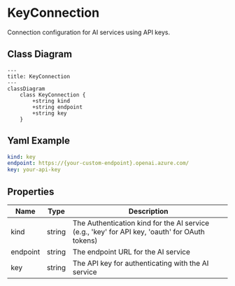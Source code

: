 # KeyConnection

Connection configuration for AI services using API keys.

## Class Diagram

```mermaid
---
title: KeyConnection
---
classDiagram
    class KeyConnection {
        +string kind
        +string endpoint
        +string key
    }
```



## Yaml Example
```yaml
kind: key
endpoint: https://{your-custom-endpoint}.openai.azure.com/
key: your-api-key

```




## Properties

| Name | Type | Description |
| ---- | ---- | ----------- |
| kind | string | The Authentication kind for the AI service (e.g., &#39;key&#39; for API key, &#39;oauth&#39; for OAuth tokens)  |
| endpoint | string | The endpoint URL for the AI service  |
| key | string | The API key for authenticating with the AI service  |



